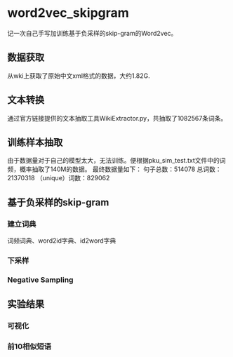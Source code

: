 # word2vec_skipgram  
  记一次自己手写加训练基于负采样的skip-gram的Word2vec。

## 数据获取
  从wki上获取了原始中文xml格式的数据，大约1.82G.

## 文本转换
  通过官方链接提供的文本抽取工具WikiExtractor.py，共抽取了1082567条词条。
  
## 训练样本抽取
  由于数据量对于自己的模型太大，无法训练。便根据pku_sim_test.txt文件中的词频，概率抽取了140M的数据。
  最终数据量如下：
  句子总数：514078
  总词数：21370318
  （unique）词数：829062
  
## 基于负采样的skip-gram

### 建立词典
  词频词典、word2id字典、id2word字典  

### 下采样


### Negative Sampling

## 实验结果

### 可视化

### 前10相似短语



